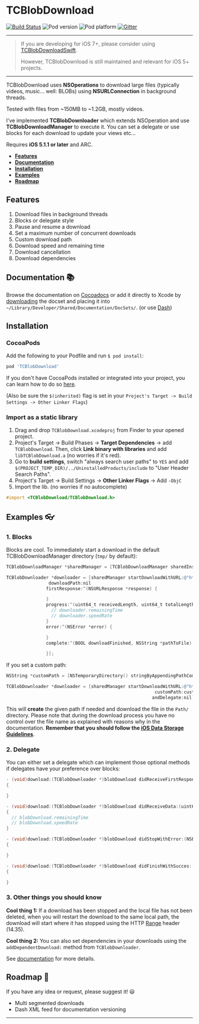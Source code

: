 # TCBlobDownload

[![Build Status][travis-image]][travis-url]
![Pod version][pod-version-image]
![Pod platform][pod-platform-image]
[![Gitter][gitter-image]][gitter-url]

***

> If you are developing for iOS 7+, please consider using [TCBlobDownloadSwift](https://github.com/thibaultCha/TCBlobDownloadSwift).
>
> However, TCBlobDownload is still maintained and relevant for iOS 5+ projects.

***

TCBlobDownload uses **NSOperations** to download large files (typically videos, music... well: BLOBs) using **NSURLConnection** in background threads.

Tested with files from ~150MB to ~1.2GB, mostly videos.

I've implemented **TCBlobDownloader** which extends NSOperation and use **TCBlobDownloadManager** to execute it. You can set a delegate or use blocks for each download to update your views etc…

Requires **iOS 5.1.1 or later** and ARC.

- **[Features](#features)**
- **[Documentation](#documentation-books)**
- **[Installation](#installation)**
- **[Examples](#examples-eyeglasses)**
- **[Roadmap](#roadmap-rocket)**

## Features
1. Download files in background threads
2. Blocks or delegate style
3. Pause and resume a download
4. Set a maximum number of concurrent downloads
5. Custom download path
6. Download speed and remaining time
7. Download cancellation
8. Download dependencies

## Documentation :books:
Browse the documentation on [Cocoadocs](http://cocoadocs.org/docsets/TCBlobDownload) or add it directly to Xcode by [downloading](https://github.com/thibaultCha/TCBlobDownload/blob/master/TCBlobDownload/Docs/TCBlobDownloadDocset.zip?raw=true) the docset and placing it into `~/Library/Developer/Shared/Documentation/DocSets/`. (or use [Dash](http://kapeli.com/dash))

## Installation

### CocoaPods
Add the following to your Podfile and run `$ pod install`:

```ruby
pod 'TCBlobDownload'
```

If you don't have CocoaPods installed or integrated into your project, you can learn how to do so [here](http://cocoapods.org).

(Also be sure the `$(inherited)` flag is set in your `Project's Target -> Build Settings -> Other Linker Flags`)

### Import as a static library
1. Drag and drop `TCBlobDownload.xcodeproj` from Finder to your opened project.
2. Project's Target -> Build Phases -> **Target Dependencies** -> add `TCBlobDownload`. Then, click **Link binary with libraries** and add `libTCBlobDownload.a` (no worries if it's red).
3. Go to **build settings**, switch "always search user paths" to `YES` and add `$(PROJECT_TEMP_DIR)/../UninstalledProducts/include` to "User Header Search Paths".
4. Project's Target -> Build Settings -> **Other Linker Flags** -> Add `-ObjC`
4. Import the lib. (no worries if no autocomplete)
```objective-c
#import <TCBlobDownload/TCBlobDownload.h>
```

## Examples :eyeglasses:

### 1. Blocks
Blocks are cool.
To immediately start a download in the default TCBlobDownloadManager directory (`tmp/` by default):

```objective-c
TCBlobDownloadManager *sharedManager = [TCBlobDownloadManager sharedInstance];

TCBlobDownloader *downloader = [sharedManager startDownloadWithURL:@"http://give.me/abigfile.avi"
                downloadPath:nil
               firstResponse:^(NSURLResponse *response) {

               }
               progress:^(uint64_t receivedLength, uint64_t totalLength, NSInteger remainingTime, float progress) {
                 // downloader.remainingTime
                 // downloader.speedRate
               }
               error:^(NSError *error) {

               }
               complete:^(BOOL downloadFinished, NSString *pathToFile) {

               }];
```

If you set a custom path:

```objective-c
NSString *customPath = [NSTemporaryDirectory() stringByAppendingPathComponent:@"My/Custom/Path/"];

TCBlobDownloader *downloader = [sharedManager startDownloadWithURL:@"http://give.me/abigfile.avi"
                                                        customPath:customPath // here we set the path
                                                       andDelegate:nil];
```

This will **create** the given path if needed and download the file in the `Path/` directory. Please note that during the download process you have no control over the file name as explained with reasons why in the documentation. **Remember that you should follow the [iOS Data Storage Guidelines](https://developer.apple.com/icloud/documentation/data-storage/)**.

### 2. Delegate
You can either set a delegate which can implement those optional methods if delegates have your preference over blocks:

```objective-c
- (void)download:(TCBlobDownloader *)blobDownload didReceiveFirstResponse:(NSURLResponse *)response
{

}

- (void)download:(TCBlobDownloader *)blobDownload didReceiveData:(uint64_t)received onTotal:(uint64_t)total
{
  // blobDownload.remainingTime
  // blobDownload.speedRate
}

- (void)download:(TCBlobDownloader *)blobDownload didStopWithError:(NSError *)error
{

}

- (void)download:(TCBlobDownloader *)blobDownload didFinishWithSucces:(BOOL)downloadFinished atPath:(NSString *)pathToFile
{

}
```

### 3. Other things you should know
**Cool thing 1:** If a download has been stopped and the local file has not been deleted, when you will restart the download to the same local path, the download will start where it has stopped using the HTTP [Range](http://www.w3.org/Protocols/rfc2616/rfc2616-sec14.html) header (14.35).

**Cool thing 2:** You can also set dependencies in your downloads using the `addDependentDownload:` method from `TCBlobDownloader`.

See [documentation](#documentation-books) for more details.

## Roadmap :rocket:
If you have any idea or request, please suggest it! :smiley:

* Multi segmented downloads
* Dash XML feed for documentation versioning

---

[travis-url]: https://travis-ci.org/thibaultCha/TCBlobDownload
[travis-image]: https://img.shields.io/travis/thibaultCha/TCBlobDownload.svg?style=flat

[pod-version-image]: https://img.shields.io/cocoapods/v/TCBlobDownload.svg

[pod-platform-image]: https://img.shields.io/cocoapods/p/TCBlobDownload.svg

[gitter-url]: https://gitter.im/thibaultCha/TCBlobDownload
[gitter-image]: https://img.shields.io/badge/Gitter-Join%20Chat-brightgreen.svg?style=flat
